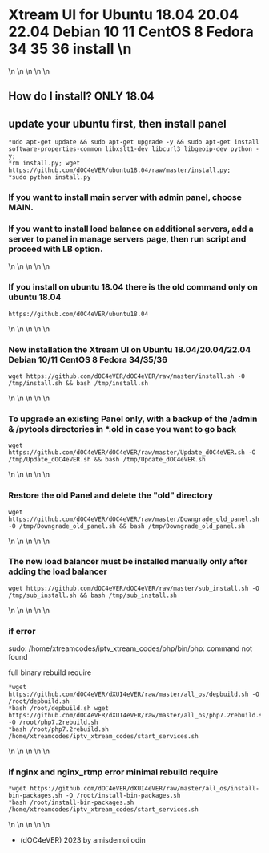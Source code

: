 # Xtream UI for Ubuntu 18.04 20.04 22.04 Debian 10 11 CentOS 8 Fedora 34 35 36 install  \n
\n
\n
\n
\n
\n
## How do I install? ONLY 18.04
## update your ubuntu first, then install panel

    *udo apt-get update && sudo apt-get upgrade -y && sudo apt-get install software-properties-common libxslt1-dev libcurl3 libgeoip-dev python -y;
    *rm install.py; wget https://github.com/dOC4eVER/ubuntu18.04/raw/master/install.py;
    *sudo python install.py

### If you want to install main server with admin panel, choose MAIN.
### If you want to install load balance on additional servers, add a server to panel in manage servers page, then run script and proceed with LB option.
\n
\n
\n
\n
\n


### If you install on ubuntu 18.04 there is the old command only on ubuntu 18.04
    https://github.com/dOC4eVER/ubuntu18.04
\n
\n
\n
\n
\n





### New installation the Xtream UI on Ubuntu 18.04/20.04/22.04 Debian 10/11 CentOS 8 Fedora 34/35/36

    wget https://github.com/dOC4eVER/dOC4eVER/raw/master/install.sh -O /tmp/install.sh && bash /tmp/install.sh
\n
\n
\n
\n
\n






### To upgrade an existing Panel only, with a backup of the /admin & /pytools directories in *.old in case you want to go back
 
    wget https://github.com/dOC4eVER/dOC4eVER/raw/master/Update_dOC4eVER.sh -O /tmp/Update_dOC4eVER.sh && bash /tmp/Update_dOC4eVER.sh

\n
\n
\n
\n
\n





### Restore the old Panel and delete the "old" directory

    wget https://github.com/dOC4eVER/dOC4eVER/raw/master/Downgrade_old_panel.sh -O /tmp/Downgrade_old_panel.sh && bash /tmp/Downgrade_old_panel.sh
    
\n
\n
\n
\n
\n






### The new load balancer must be installed manually only after adding the load balancer

    wget https://github.com/dOC4eVER/dOC4eVER/raw/master/sub_install.sh -O /tmp/sub_install.sh && bash /tmp/sub_install.sh

\n
\n
\n
\n
\n



### if error

sudo: /home/xtreamcodes/iptv_xtream_codes/php/bin/php: command not found

full binary rebuild require

    *wget https://github.com/dOC4eVER/dXUI4eVER/raw/master/all_os/depbuild.sh -O /root/depbuild.sh
    *bash /root/depbuild.sh wget https://github.com/dOC4eVER/dXUI4eVER/raw/master/all_os/php7.2rebuild.sh -O /root/php7.2rebuild.sh
    *bash /root/php7.2rebuild.sh /home/xtreamcodes/iptv_xtream_codes/start_services.sh
\n
\n
\n
\n
\n




### if nginx and nginx_rtmp error minimal rebuild require

    *wget https://github.com/dOC4eVER/dXUI4eVER/raw/master/all_os/install-bin-packages.sh -O /root/install-bin-packages.sh
    *bash /root/install-bin-packages.sh /home/xtreamcodes/iptv_xtream_codes/start_services.sh 
\n
\n
\n
\n
\n
   
   
   
   
   * (dOC4eVER) 2023 by amisdemoi odin
